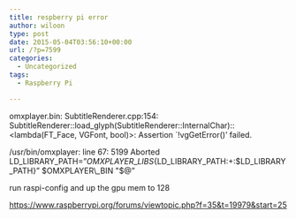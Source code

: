 ```yaml
---
title: respberry pi error
author: wiloon
type: post
date: 2015-05-04T03:56:10+00:00
url: /?p=7599
categories:
  - Uncategorized
tags:
  - Raspberry Pi

---
```

omxplayer.bin: SubtitleRenderer.cpp:154: SubtitleRenderer::load\_glyph(SubtitleRenderer::InternalChar)::<lambda(FT\_Face, VGFont, bool)>: Assertion \`!vgGetError()&#8217; failed.
  
/usr/bin/omxplayer: line 67: 5199 Aborted LD\_LIBRARY\_PATH=&#8221;$OMXPLAYER\_LIBS${LD\_LIBRARY\_PATH:+:$LD\_LIBRARY\_PATH}&#8221; $OMXPLAYER\_BIN "$@&#8221;



run raspi-config and up the gpu mem to 128

https://www.raspberrypi.org/forums/viewtopic.php?f=35&t=19979&start=25